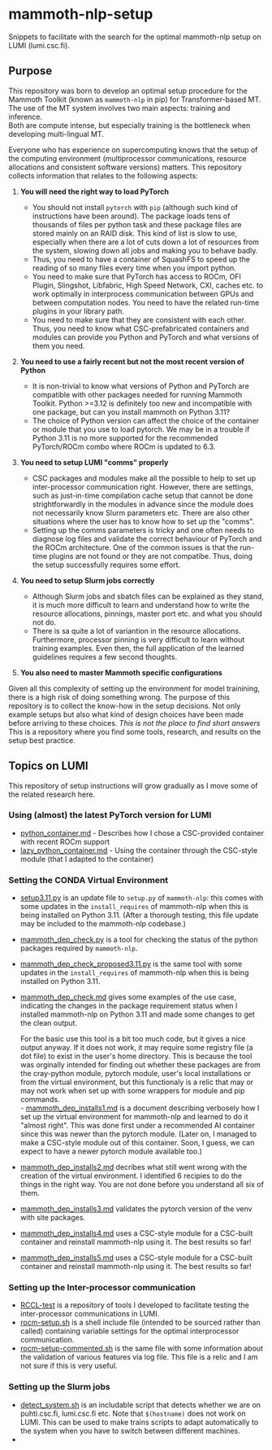 # mammoth-nlp-setup
Snippets to facilitate with the search for the optimal mammoth-nlp setup on LUMI (lumi.csc.fi).  

## Purpose
This repository was born to develop an optimal setup procedure for the Mammoth Toolkit (known as `mammoth-nlp` in pip) for Transformer-based MT.
The use of the MT system involves two main aspects: training and inference.   
Both are compute intense, but especially training is the bottleneck when developing multi-lingual MT.

Everyone who has experience on supercomputing knows that the setup of the computing environment (multiprocessor communications, resource allocations and consistent software versions) matters.
This repository collects information that relates to the following aspects:

1. **You will need the right way to load PyTorch**
   - You should not install `pytorch` with `pip` (although such kind of instructions have been around). The package loads tens of thousands of files per python task and these package files are stored mainly on an RAID disk.  This kind of list is slow to use, especially when there are a lot of cuts down a lot of resources from the system, slowing down all jobs and making you to behave badly.
   - Thus, you need to have a container of SquashFS to speed up the reading of so many files every time when you import python. 
   - You need to make sure that PyTorch has access to ROCm, OFI Plugin, Slingshot, Libfabric, High Speed Network, CXI, caches etc. to work optimally in interprocess communication between GPUs and between computation nodes.   You need to have the related run-time plugins in your library path.
   - You need to make sure that they are consistent with each other.  Thus, you need to know what CSC-prefabricated containers and modules can provide you Python and PyTorch and what versions of them you need.
  
2. **You need to use a fairly recent but not the most recent version of Python**
   - It is non-trivial to know what versions of Python and PyTorch are compatible with other packages needed for running Mammoth Toolkit.  Python >=3.12 is definitely too new and incompatible with one package, but can you install mammoth on Python 3.11?
   - The choice of Python version can affect the choice of the container or module that you use to load pytorch.  We may be in a trouble if Python 3.11 is no more supported for the recommended PyTorch/ROCm combo where ROCm is updated to 6.3.  

3. **You need to setup LUMI "comms" properly**
   - CSC packages and modules make all the possible to help to set up inter-processor communication right.  However, there are settings, such as just-in-time compilation cache setup that cannot be done strightforwardly in the modules in advance since the module does not necessarily know Slurm parameters etc.  There are also other situations where the user has to know how to set up the "comms".
   - Setting up the comms parameters is tricky and one often needs to diagnose log files and validate the correct behaviour of PyTorch and the ROCm architecture.  One of the common issues is that the run-time plugins are not found or they are not compatibe. Thus, doing the setup successfully requires some effort.
  
4. **You need to setup Slurm jobs correctly**
   - Although Slurm jobs and sbatch files can be explained as they stand, it is much more difficult to learn and understand how to write the resource allocations, pinnings, master port etc.  and what you should not do.
   - There is sa quite a lot of variantion in the resource allocations.  Furthermore, processor pinning is very difficult to learn without training examples.  Even then, the full application of the learned guidelines requires a few second thoughts.

5. **You also need to master Mammoth specific configurations**

Given all this complexity of setting up the environment for model trainining, there is a high risk of doing something wrong.   The purpose of this repository is to collect the know-how in the setup decisions.  Not only example setups but also what kind of design choices have been made before arriving to these choices.  *This is not the place to find short answers*  This is a repository where you find some tools, research, and results on the setup best practice.

## Topics on LUMI 

This repository of setup instructions will grow gradually as I move some of the related research here.

### Using (almost) the latest PyTorch version for LUMI
- [python_container.md](python_container.md) - Describes how I chose a CSC-provided container with recent ROCm support
- [lazy_python_container.md](lazy_python_container.md) - Using the container through the CSC-style module (that I adapted to the container)

### Setting the CONDA Virtual Environment
- [setup3.11.py](setup3.11.py) is an update file to `setup.py` of `mammoth-nlp`: this comes with some updates in the `install_requires` of mammoth-nlp when this is being installed on Python 3.11. (After a thorough testing, this file update may be included to the mammoth-nlp codebase.)
- [mammoth_dep_check.py](mammoth_dep_check.py) is a tool for checking the status of the python packages required by `mammoth-nlp`.  
- [mammoth_dep_check_proposed3.11.py](mammoth_dep_check_proposed3.11.py) is the same tool with some updates in the `install_requires` of mammoth-nlp when this is being installed on Python 3.11.
- [mammoth_dep_check.md](mammoth_dep_check.md) gives some examples of the use case, indicating the changes in the package requirement status when I installed mammoth-nlp on Python 3.11 and made some changes to get the clean output.

  For the basic use this tool is a bit too much code, but it gives a nice output anyway.  If it does not work, it may require some registry file (a dot file) to exist in the user's home directory.  This is because the tool was orginally intended for finding out whether these packages are from the cray-python module, pytorch module, user's local installations or from the virtual environment, but this functionaly is a relic that may or may not work when set up with some wrappers for module and pip commands.   
                                                                                                                                                     - [mammoth_dep_installs1.md](mammoth_dep_installs1.md) is a document describing verbosely how I set up the virtual environment for mammoth-nlp and learned to do it "almost right". This was done first under a recommended AI container since this was newer than the pytorch module.  (Later on, I managed to make a CSC-style module out of this container.  Soon, I guess, we can expect to have a newer pytorch module available too.)
- [mammoth_dep_installs2.md](mammoth_dep_installs2.md) decribes what still went wrong with the creation of the virtual environment.  I identified 6 recipies to do the things in the right way.  You are not done before you understand all six of them.
- [mammoth_dep_installs3.md](mammoth_dep_installs3.md) validates the pytorch version of the venv with site packages.
- [mammoth_dep_installs4.md](mammoth_dep_installs4.md) uses a CSC-style module for a CSC-built container and reinstall mammoth-nlp using it. The best results so far! 
- [mammoth_dep_installs5.md](mammoth_dep_installs4.md) uses a CSC-style module for a CSC-built container and reinstall mammoth-nlp using it. The best results so far! 
                                       
### Setting up the Inter-processor communication
- [RCCL-test](https://github.com/amikael/RCCL-tests) is a repository of tools I developed to facilitate testing the inter-processor communications in LUMI.
- [rocm-setup.sh](rocm-setup.sh) is a shell include file (intended to be sourced rather than called) containing variable settings for the optimal interprocessor communication.
- [rocm-setup-commented.sh](rocm-setup-commented.sh) is the same file with some information about the validation of various features via log file.  This file is a relic and I am not sure if this is very useful.

### Setting up the Slurm jobs

- [detect_system.sh](detect_system.sh) is an includable script that detects whether we are on puhti.csc.fi, lumi.csc.fi etc.  Note that `$(hostname)` does not work on LUMI.  This can be used to make trains scripts to adapt automatically to the system when you have to switch between different machines.
- 

